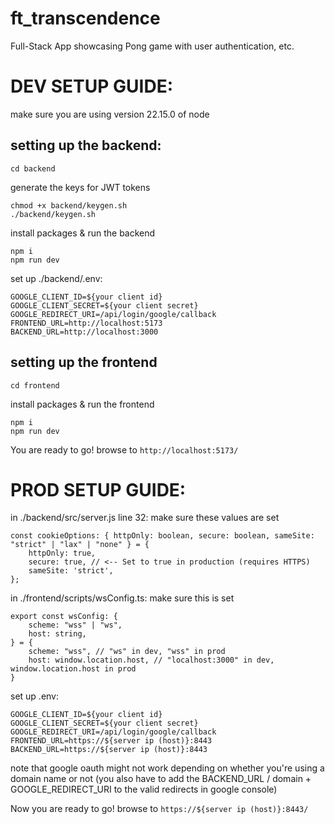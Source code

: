 # ft_transcendence
Full-Stack App showcasing Pong game with user authentication, etc.

# DEV SETUP GUIDE:
make sure you are using version 22.15.0 of node
## setting up the backend:
```
cd backend
```
generate the keys for JWT tokens
``` 
chmod +x backend/keygen.sh
./backend/keygen.sh
```
install packages & run the backend
```
npm i
npm run dev
```
set up ./backend/.env:
```
GOOGLE_CLIENT_ID=${your client id}
GOOGLE_CLIENT_SECRET=${your client secret}
GOOGLE_REDIRECT_URI=/api/login/google/callback
FRONTEND_URL=http://localhost:5173
BACKEND_URL=http://localhost:3000
```
## setting up the frontend
```
cd frontend
```
install packages & run the frontend
```
npm i
npm run dev
```
You are ready to go! browse to ``http://localhost:5173/``

# PROD SETUP GUIDE:
in ./backend/src/server.js line 32: make sure these values are set
```
const cookieOptions: { httpOnly: boolean, secure: boolean, sameSite: "strict" | "lax" | "none" } = {
	httpOnly: true,
	secure: true, // <-- Set to true in production (requires HTTPS)
	sameSite: 'strict',
};
```
in ./frontend/scripts/wsConfig.ts: make sure this is set
```
export const wsConfig: {
	scheme: "wss" | "ws",
	host: string,
} = {
	scheme: "wss", // "ws" in dev, "wss" in prod
	host: window.location.host, // "localhost:3000" in dev, window.location.host in prod
}
```
set up .env:
```
GOOGLE_CLIENT_ID=${your client id}
GOOGLE_CLIENT_SECRET=${your client secret}
GOOGLE_REDIRECT_URI=/api/login/google/callback
FRONTEND_URL=https://${server ip (host)}:8443
BACKEND_URL=https://${server ip (host)}:8443
```

note that google oauth might not work depending on whether you're using a domain name or not
(you also have to add the BACKEND_URL / domain + GOOGLE_REDIRECT_URI to the valid redirects in google console)


Now you are ready to go! browse to ``https://${server ip (host)}:8443/``